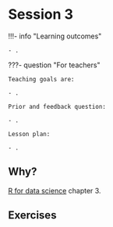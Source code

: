 # Session 3

!!!- info "Learning outcomes"

    - .

???- question "For teachers"

    Teaching goals are:

    - .

    Prior and feedback question:

    - .

    Lesson plan:

    - .

## Why?

[R for data science](https://r4ds.hadley.nz/) chapter 3.

## Exercises

